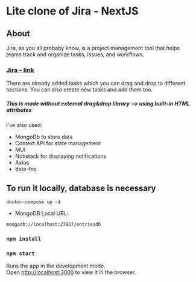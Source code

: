 # Lite clone of Jira - NextJS 

## About
Jira, as you all probaby know, is a project management tool that helps teams track and organize tasks, issues, and workflows.

### [Jira - link](https://nextjs-jira.vercel.app/)

There are already added tasks which you can drag and drop to different sections. You can also create new tasks and add them too.

##### This is made without external drag&drop library --> using built-in HTML attributes

I've also used:
  - MongoDb to store data
  - Context API for state management
  - MUI 
  - Notistack for displaying notifications
  - Axios
  - date-fns




 ## To run it locally, database is necessary

```
docker-compose up -d
```
- MongoDB Local URL:
```
mongodb://localhost:27017/entriesdb
``` 
### `npm install`

### `npm start`

Runs the app in the development mode.\
Open [http://localhost:3000](http://localhost:3000) to view it in the browser.

